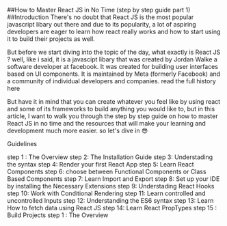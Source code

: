 ##How to Master React JS in No Time (step by step guide part 1)
##Introduction
There's no doubt that React JS is the most popular javascript libary out there and due to its popularity, a lot of aspiring developers are eager to learn how react really works and how to start using it to build their projects as well.

But before we start diving into the topic of the day, what exactly is React JS ? well, like i said, it is a javascipt libary that was created by Jordan Walke a software developer at facebook. It was created for building user interfaces based on UI components. It is maintained by Meta (formerly Facebook) and a community of individual developers and companies. read the full history here

But have it in mind that you can create whatever you feel like by using react and some of its frameworks to build anything you would like to, but in this article, I want to walk you through the step by step guide on how to master React JS in no time and the resources that will make your learning and development much more easier. so let's dive in 😎

Guidelines

step 1 : The Overview
step 2: The Installation Guide
step 3: Understading the syntax
step 4: Render your first React App
step 5: Learn React Components
step 6: choose between Functional Components or Class Based Components
step 7: Learn Import and Export
step 8: Set up your IDE by installing the Necessary Extensions
step 9: Understading React Hooks
step 10: Work with Conditional Rendering
step 11: Learn controlled and uncontrolled Inputs
step 12: Understanding the ES6 syntax
step 13: Learn How to fetch data using React JS
step 14: Learn React PropTypes
step 15 : Build Projects
step 1 : The Overview
